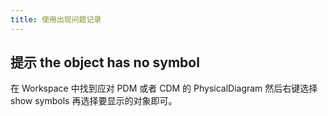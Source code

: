 ```yaml
---
title: 使用出现问题记录
---
```

## 提示 the object has no symbol

在 Workspace 中找到应对 PDM 或者 CDM 的 PhysicalDiagram 然后右键选择 show symbols 再选择要显示的对象即可。
